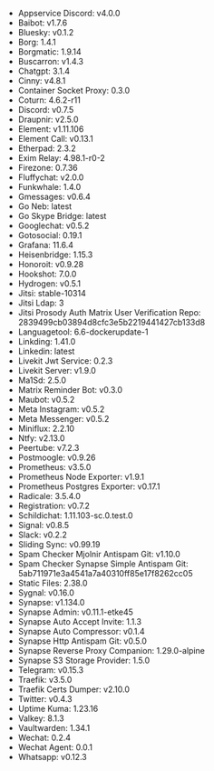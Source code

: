 * Appservice Discord: v4.0.0
* Baibot: v1.7.6
* Bluesky: v0.1.2
* Borg: 1.4.1
* Borgmatic: 1.9.14
* Buscarron: v1.4.3
* Chatgpt: 3.1.4
* Cinny: v4.8.1
* Container Socket Proxy: 0.3.0
* Coturn: 4.6.2-r11
* Discord: v0.7.5
* Draupnir: v2.5.0
* Element: v1.11.106
* Element Call: v0.13.1
* Etherpad: 2.3.2
* Exim Relay: 4.98.1-r0-2
* Firezone: 0.7.36
* Fluffychat: v2.0.0
* Funkwhale: 1.4.0
* Gmessages: v0.6.4
* Go Neb: latest
* Go Skype Bridge: latest
* Googlechat: v0.5.2
* Gotosocial: 0.19.1
* Grafana: 11.6.4
* Heisenbridge: 1.15.3
* Honoroit: v0.9.28
* Hookshot: 7.0.0
* Hydrogen: v0.5.1
* Jitsi: stable-10314
* Jitsi Ldap: 3
* Jitsi Prosody Auth Matrix User Verification Repo: 2839499cb03894d8cfc3e5b2219441427cb133d8
* Languagetool: 6.6-dockerupdate-1
* Linkding: 1.41.0
* Linkedin: latest
* Livekit Jwt Service: 0.2.3
* Livekit Server: v1.9.0
* Ma1Sd: 2.5.0
* Matrix Reminder Bot: v0.3.0
* Maubot: v0.5.2
* Meta Instagram: v0.5.2
* Meta Messenger: v0.5.2
* Miniflux: 2.2.10
* Ntfy: v2.13.0
* Peertube: v7.2.3
* Postmoogle: v0.9.26
* Prometheus: v3.5.0
* Prometheus Node Exporter: v1.9.1
* Prometheus Postgres Exporter: v0.17.1
* Radicale: 3.5.4.0
* Registration: v0.7.2
* Schildichat: 1.11.103-sc.0.test.0
* Signal: v0.8.5
* Slack: v0.2.2
* Sliding Sync: v0.99.19
* Spam Checker Mjolnir Antispam Git: v1.10.0
* Spam Checker Synapse Simple Antispam Git: 5ab711971e3a4541a7a40310ff85e17f8262cc05
* Static Files: 2.38.0
* Sygnal: v0.16.0
* Synapse: v1.134.0
* Synapse Admin: v0.11.1-etke45
* Synapse Auto Accept Invite: 1.1.3
* Synapse Auto Compressor: v0.1.4
* Synapse Http Antispam Git: v0.5.0
* Synapse Reverse Proxy Companion: 1.29.0-alpine
* Synapse S3 Storage Provider: 1.5.0
* Telegram: v0.15.3
* Traefik: v3.5.0
* Traefik Certs Dumper: v2.10.0
* Twitter: v0.4.3
* Uptime Kuma: 1.23.16
* Valkey: 8.1.3
* Vaultwarden: 1.34.1
* Wechat: 0.2.4
* Wechat Agent: 0.0.1
* Whatsapp: v0.12.3

